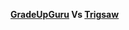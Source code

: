 **[GradeUpGuru](https://www.youtube.com/@GradeUpGuru) Vs [Trigsaw](https://www.youtube.com/@Trigsaw)**
